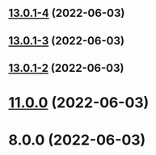 ## [13.0.1-4](https://github.com/wuchuhengtools/typewriter-js/compare/v13.0.1-3...v13.0.1-4) (2022-06-03)



## [13.0.1-3](https://github.com/wuchuhengtools/typewriter-js/compare/v13.0.1-2...v13.0.1-3) (2022-06-03)



## [13.0.1-2](https://github.com/wuchuhengtools/typewriter-js/compare/v11.0.0...v13.0.1-2) (2022-06-03)



# [11.0.0](https://github.com/wuchuhengtools/typewriter-js/compare/v8.0.0...v11.0.0) (2022-06-03)



# 8.0.0 (2022-06-03)



